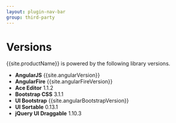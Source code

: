 ```yaml
---
layout: plugin-nav-bar
group: third-party
---
```

# Versions

{{site.productName}} is powered by the following library versions.

* **AngularJS** {{site.angularVersion}}
* **AngularFire** {{site.angularFireVersion}}
* **Ace Editor** 1.1.2
* **Bootstrap CSS** 3.1.1
* **UI Bootstrap** {{site.angularBootstrapVersion}}
* **UI Sortable** 0.13.1
* **jQuery UI Draggable** 1.10.3

  
